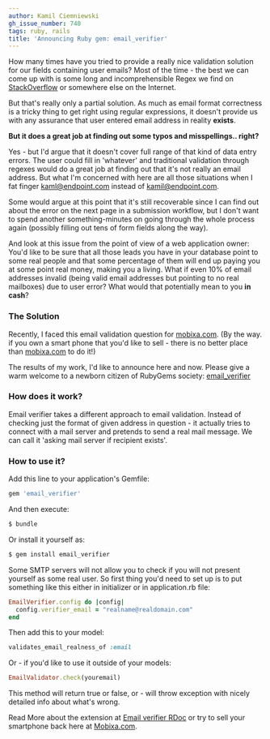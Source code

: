 ```yaml
---
author: Kamil Ciemniewski
gh_issue_number: 740
tags: ruby, rails
title: 'Announcing Ruby gem: email_verifier'
---
```




How many times have you tried to provide a really nice validation solution for our fields containing user emails? Most of the time - the best we can come up with is some long and incomprehensible Regex we find on [StackOverflow](http://stackoverflow.com/questions/201323/using-a-regular-expression-to-validate-an-email-address) or somewhere else on the Internet.

But that's really only a partial solution. As much as email format correctness is a tricky thing to get right using regular expressions, it doesn't provide us with any assurance that user entered email address in reality **exists**.

**But it does a great job at finding out some typos and misspellings.. right?**

Yes - but I'd argue that it doesn't cover full range of that kind of data entry errors. The user could fill in 'whatever' and traditional validation through regexes would do a great job at finding out that it's not really an email address. But what I'm concerned with here are all those situations when I fat finger kaml@endpoint.com instead of kamil@endpoint.com.

Some would argue at this point that it's still recoverable since I can find out about the error on the next page in a submission workflow, but I don't want to spend another something-minutes on going through the whole process again (possibly filling out tens of form fields along the way).

And look at this issue from the point of view of a web application owner: You'd like to be sure that all those leads you have in your database point to some real people and that some percentage of them will end up paying you at some point real money, making you a living. What if even 10% of email addresses invalid (being valid email addresses but pointing to no real mailboxes) due to user error? What would that potentially mean to you **in cash**?

### The Solution

Recently, I faced this email validation question for [mobixa.com](http://mobixa.com). (By the way. if you own a smart phone that you'd like to sell - there is no better place than [mobixa.com](http://mobixa.com) to do it!)

The results of my work, I'd like to announce here and now. Please give a warm welcome to a newborn citizen of RubyGems society: [email_verifier](https://github.com/kamilc/email_verifier)

### How does it work?

Email verifier takes a different approach to email validation. Instead of checking just the format of given address in question - it actually tries to connect with a mail server and pretends to send a real mail message. We can call it 'asking mail server if recipient exists'.

### How to use it?

Add this line to your application's Gemfile:

```ruby
gem 'email_verifier'
```

And then execute:

```bash
$ bundle
```

Or install it yourself as:

```bash
$ gem install email_verifier
```

Some SMTP servers will not allow you to check if you will not present yourself as some real user. So first thing you'd need to set up is to put something like this either in initializer or in application.rb file:

```ruby
EmailVerifier.config do |config|
  config.verifier_email = "realname@realdomain.com"
end
```

Then add this to your model:

```ruby
validates_email_realness_of :email
```

Or - if you'd like to use it outside of your models:

```ruby
EmailValidator.check(youremail)
```

This method will return true or false, or - will throw exception with nicely detailed info about what's wrong.

Read More about the extension at [Email verifier RDoc](http://rubydoc.info/gems/email_verifier/0.0.4/frames) or try to sell your smartphone back here at [Mobixa.com](http://mobixa.com).


